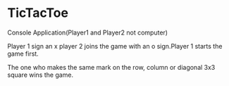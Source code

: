 # TicTacToe
Console Application(Player1 and Player2 not computer)

Player 1 sign an x player 2 joins the game with an o sign.Player 1 starts the game first.

The one who makes the same mark on the row, column or diagonal 3x3 square wins the game.
